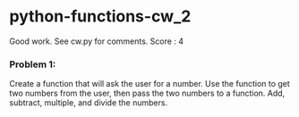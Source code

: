# python-functions-cw_2

Good work. See cw.py for comments. Score : 4

### Problem 1:
Create a function that will ask the user for a number. Use the function to get two numbers from the user, then pass the two numbers to a function. Add, subtract, multiple, and divide the numbers.
